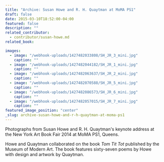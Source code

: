 ```yaml
---
title: "Archive: Susan Howe and R. H. Quaytman at MoMA PS1"
draft: false
date: 2015-03-10T18:52:00-04:00
featured: false
description: ""
related_contributor:
  - contributor/susan-howe.md
related_book:

images:
  - image: "/webhook-uploads/1427482033808/SH_JR_3_mini.jpg"
    caption: ""
  - image: "/webhook-uploads/1427482044182/SH_JR_1_mini.jpg"
    caption: ""
  - image: "/webhook-uploads/1427482063637/SH_JR_2_mini.jpg"
    caption: ""
  - image: "/webhook-uploads/1427482070588/SH_JR_5_mini.jpg"
    caption: ""
  - image: "/webhook-uploads/1427482086573/SH_JR_6_mini.jpg"
    caption: ""
  - image: "/webhook-uploads/1427482057015/SH_JR_7_mini.jpg"
    caption: ""
featured_image_position: "center"
_slug: archive-susan-howe-and-r-h-quaytman-at-moma-ps1
---
```


Photographs from Susan Howe and R. H. Quaytman's keynote address at the New York Art Book Fair 2014 at MoMA PS1, Queens.

Howe and Quaytman collaborated on the book _Tom Tit Tot_ published by the Museum of Modern Art. The book features sixty-seven poems by Howe with design and artwork by Quaytman.

